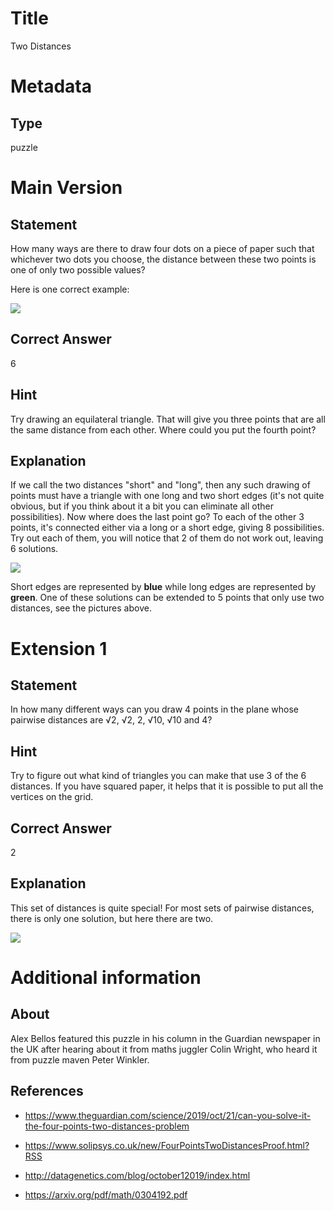 # Title

Two Distances

# Metadata

## Type

puzzle

# Main Version

## Statement

How many ways are there to draw four dots on a piece of paper such that whichever two dots you choose, the distance between these two points is one of only two possible values?

Here is one correct example:

![](Two%20Distances_images/image_0.png)

## Correct Answer

6

## Hint

Try drawing an equilateral triangle. That will give you three points that are all the same distance from each other. Where could you put the fourth point?

## Explanation

If we call the two distances "short" and "long", then any such drawing of points must have a triangle with one long and two short edges (it's not quite obvious, but if you think about it a bit you can eliminate all other possibilities). Now where does the last point go? To each of the other 3 points, it's connected either via a long or a short edge, giving 8 possibilities. Try out each of them, you will notice that 2 of them do not work out, leaving 6 solutions.

![](Two%20Distances_images/image_1.png)

Short edges are represented by **blue** while long edges are represented by **green**. One of these solutions can be extended to 5 points that only use two distances, see the pictures above.

# Extension 1

## Statement

In how many different ways can you draw 4 points in the plane whose pairwise distances are √2, √2, 2, √10, √10 and 4?

## Hint

Try to figure out what kind of triangles you can make that use 3 of the 6 distances. If you have squared paper, it helps that it is possible to put all the vertices on the grid.

## Correct Answer

2

## Explanation

This set of distances is quite special! For most sets of pairwise distances, there is only one solution, but here there are two.

![](Two%20Distances_images/image_2.png)

# Additional information

## About

Alex Bellos featured this puzzle in his column in the Guardian newspaper in the UK after hearing about it from maths juggler Colin Wright, who heard it from puzzle maven Peter Winkler.

## References

* https://www.theguardian.com/science/2019/oct/21/can-you-solve-it-the-four-points-two-distances-problem

* https://www.solipsys.co.uk/new/FourPointsTwoDistancesProof.html?RSS

* http://datagenetics.com/blog/october12019/index.html

* https://arxiv.org/pdf/math/0304192.pdf

